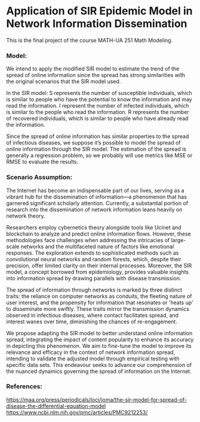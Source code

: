 # Application of SIR Epidemic Model in Network Information Dissemination
This is the final project of the course MATH-UA 251 Math Modeling. 

### Model:
We intend to apply the modified SIR model to estimate the trend of the spread of online information since the spread has strong similarities with the original scenarios that the SIR model used. 

In the SIR model:
S represents the number of susceptible individuals, which is similar to people who have the potential to know the information and may read the information. 
I represent the number of infected individuals, which is similar to the people who read the information. 
R represents the number of recovered individuals, which is similar to people who have already read the information. 

Since the spread of online information has similar properties to the spread of infectious diseases, we suppose it’s possible to model the spread of online information through the SIR model. The estimation of the spread is generally a regression problem, so we probably will use metrics like MSE or RMSE to evaluate the results.

### Scenario Assumption:
The Internet has become an indispensable part of our lives, serving as a vibrant hub for the dissemination of information—a phenomenon that has garnered significant scholarly attention. Currently, a substantial portion of research into the dissemination of network information leans heavily on network theory.

Researchers employ cybernetics theory alongside tools like Ucinet and blockchain to analyze and predict online information flows. However, these methodologies face challenges when addressing the intricacies of large-scale networks and the multifaceted nature of factors like emotional responses. The exploration extends to sophisticated methods such as convolutional neural networks and random forests, which, despite their precision, offer limited clarity on their internal processes. Moreover, the SIR model, a concept borrowed from epidemiology, provides valuable insights into information spread by drawing parallels with disease transmission.

The spread of information through networks is marked by three distinct traits: the reliance on computer networks as conduits, the fleeting nature of user interest, and the propensity for information that resonates or 'heats up' to disseminate more swiftly. These traits mirror the transmission dynamics observed in infectious diseases, where contact facilitates spread, and interest wanes over time, diminishing the chances of re-engagement.

We propose adapting the SIR model to better understand online information spread, integrating the impact of content popularity to enhance its accuracy in depicting this phenomenon. We aim to fine-tune the model to improve its relevance and efficacy in the context of network information spread, intending to validate the adjusted model through empirical testing with specific data sets. This endeavour seeks to advance our comprehension of the nuanced dynamics governing the spread of information on the Internet.

### References:
https://maa.org/press/periodicals/loci/joma/the-sir-model-for-spread-of-disease-the-differential-equation-model
https://www.ncbi.nlm.nih.gov/pmc/articles/PMC9212253/


